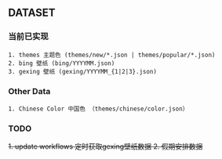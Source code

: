 
## DATASET

### 当前已实现
    1. themes 主题色 (themes/new/*.json | themes/popular/*.json)
    2. bing 壁纸 (bing/YYYYMM.json)
    3. gexing 壁纸 (gexing/YYYYMM_{1|2|3}.json)

### Other Data
    1. Chinese Color 中国色 （themes/chinese/color.json）


### TODO
<del>1. update workflows 定时获取gexing壁纸数据<del>
    2. 假期安排数据 